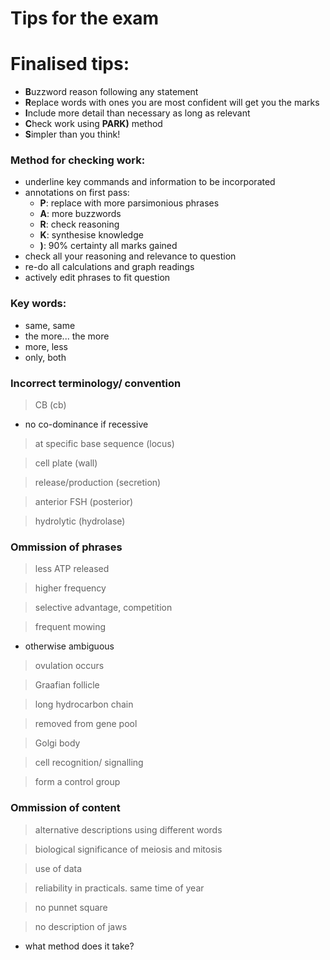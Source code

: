 # Tips for the exam
# Finalised tips:
- **B**uzzword reason following any statement
- **R**eplace words with ones you are most confident will get you the marks
- **I**nclude more detail than necessary as long as relevant
- **C**heck work using **PARK)** method
- **S**impler than you think!


### Method for checking work:
- underline key commands and information to be incorporated
- annotations on first pass:
    - **P**: replace with more parsimonious phrases
    - **A**: more buzzwords
    - **R**: check reasoning
    - **K**: synthesise knowledge
    - **)**: 90% certainty all marks gained
- check all your reasoning and relevance to question
- re-do all calculations and graph readings
- actively edit phrases to fit question

### Key words:
- same, same
- the more... the more
- more, less
- only, both

### Incorrect terminology/ convention
> CB (cb)
- no co-dominance if recessive

> at specific base sequence (locus)

> cell plate (wall)

> release/production (secretion)

> anterior FSH (posterior)

> hydrolytic (hydrolase)


### Ommission of phrases
> less ATP released

> higher frequency

> selective advantage, competition

> frequent mowing
- otherwise ambiguous

> ovulation occurs

> Graafian follicle

> long hydrocarbon chain

> removed from gene pool

> Golgi body

> cell recognition/ signalling

> form a control group


### Ommission of content
> alternative descriptions using different words

> biological significance of meiosis and mitosis

> use of data

> reliability in practicals. same time of year

> no punnet square

> no description of jaws

- what method does it take?

